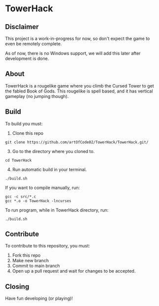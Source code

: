 # TowerHack

## Disclaimer

This project is a work-in-progress for now, so don't expect the game to even be remotely complete.

As of now, there is no Windows support, we will add this later after development is done.

## About

TowerHack is a rougelike game where you climb the Cursed Tower to get the fabled Book of Gods.
This rougelike is spell based, and it has vertical gameplay (no jumping though).

## Build

To build you must:
1. Clone this repo
```shell
git clone https://github.com/artOfCode02/TowerHack/TowerHack.git/
```
3. Go to the directory where you cloned to.
```shell
cd TowerHack
```
4. Run automatic build in your terminal.
```shell
./build.sh
```


If you want to compile manually, run:
```shell
gcc -c src/*.c
gcc *.o -o TowerHack -lncurses
```

To run program, while in TowerHack directory, run:
```shell
./build.sh
```

## Contribute

To contribute to this repository, you must:
1. Fork this repo
2. Make new branch
3. Commit to main branch
4. Open up a pull request and wait for changes to be accepted.

## Closing
Have fun developing (or playing)!
